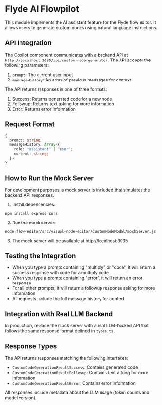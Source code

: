 # Flyde AI Flowpilot

This module implements the AI assistant feature for the Flyde flow editor. It allows users to generate custom nodes using natural language instructions.

## API Integration

The Copilot component communicates with a backend API at `http://localhost:3035/api/custom-node-generator`. The API accepts the following parameters:

1. `prompt`: The current user input
2. `messageHistory`: An array of previous messages for context

The API returns responses in one of three formats:
1. Success: Returns generated code for a new node
2. Followup: Returns text asking for more information
3. Error: Returns error information

## Request Format

```typescript
{
  prompt: string;
  messageHistory: Array<{
    role: "assistant" | "user";
    content: string;
  }>
}
```

## How to Run the Mock Server

For development purposes, a mock server is included that simulates the backend API responses.

1. Install dependencies:
```
npm install express cors
```

2. Run the mock server:
```
node flow-editor/src/visual-node-editor/CustomNodeModal/mockServer.js
```

3. The mock server will be available at http://localhost:3035

## Testing the Integration

- When you type a prompt containing "multiply" or "code", it will return a success response with code for a multiply node
- When you type a prompt containing "error", it will return an error response
- For all other prompts, it will return a followup response asking for more information
- All requests include the full message history for context

## Integration with Real LLM Backend

In production, replace the mock server with a real LLM-backed API that follows the same response format defined in `types.ts`.

## Response Types

The API returns responses matching the following interfaces:

- `CustomCodeGenerationResultSuccess`: Contains generated code
- `CustomCodeGenerationResultFollowup`: Contains text asking for more information
- `CustomCodeGenerationResultError`: Contains error information

All responses include metadata about the LLM usage (token counts and model version). 